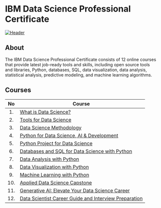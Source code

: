 # IBM Data Science Professional Certificate
[![Header](https://user-images.githubusercontent.com/84391594/152703941-8c1b3e93-7358-4274-8c7d-b152d3132814.png)](https://www.coursera.org/professional-certificates/ibm-data-science)

## About
The IBM Data Science Professional Certificate consists of 12 online courses that provide latest job-ready tools and skills, including open source tools and libraries, Python, databases, SQL, data visualization, data analysis, statistical analysis, predictive modeling, and machine learning algorithms.


## Courses

| No | Course                                                                                                               |
|:------:|------------------------------------------------------------------------------------------------------------------|
| 1.     | [What is Data Science?](01.%20What%20is%20Data%20Science/)                                                       |
| 2.     | [Tools for Data Science](02.%20Tools%20for%20Data%20Science/)                                                    |
| 3.     | [Data Science Methodology](03.%20Data%20Science%20Methodology/)                                                  |
| 4.     | [Python for Data Science, AI & Development](04.%20Python%20for%20Data%20Science,%20AI%20&%20Development/)        |
| 5.     | [Python Project for Data Science](05.%20Python%20Project%20for%20Data%20Science/)                                |
| 6.     | [Databases and SQL for Data Science with Python](06.%20Databases%20and%20SQL%20for%20Data%20Science%20with%20Python/)    |
| 7.     | [Data Analysis with Python](07.%20Data%20Analysis%20with%20Python/)                                              |
| 8.     | [Data Visualization with Python](08.%20Data%20Visualization%20with%20Python/)                                    |
| 9.     | [Machine Learning with Python](09.%20Machine%20Learning%20with%20Python/)                                        |
| 10.    | [Applied Data Science Capstone](10.%20Applied%20Data%20Science%20Capstone/)                                      |
| 11.    | [Generative AI: Elevate Your Data Science Career](11.%20Generative%20AI%20-%20Elevate%20Your%20Data%20Science%20Career/)   |
| 12.    | [Data Scientist Career Guide and Interview Preparation](12.%20Data%20Scientist%20Career%20Guide%20and%20Interview%20Preparation/)    |

